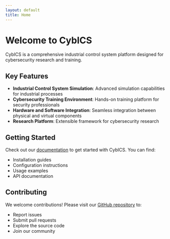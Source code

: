 ```yaml
---
layout: default
title: Home
---
```


# Welcome to CybICS

CybICS is a comprehensive industrial control system platform designed for cybersecurity research and training.

## Key Features

- **Industrial Control System Simulation**: Advanced simulation capabilities for industrial processes
- **Cybersecurity Training Environment**: Hands-on training platform for security professionals
- **Hardware and Software Integration**: Seamless integration between physical and virtual components
- **Research Platform**: Extensible framework for cybersecurity research

## Getting Started

Check out our [documentation](/docs) to get started with CybICS. You can find:

- Installation guides
- Configuration instructions
- Usage examples
- API documentation

## Contributing

We welcome contributions! Please visit our [GitHub repository](https://github.com/your-username/CybICS) to:

- Report issues
- Submit pull requests
- Explore the source code
- Join our community 